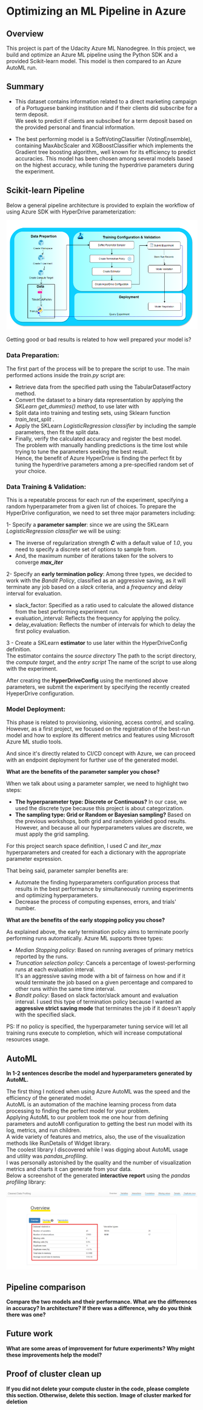 # Optimizing an ML Pipeline in Azure

## Overview
This project is part of the Udacity Azure ML Nanodegree.
In this project, we build and optimize an Azure ML pipeline using the Python SDK and a provided Scikit-learn model.
This model is then compared to an Azure AutoML run.

## Summary
- This dataset contains information related to a direct marketing campaign of a Portuguese banking institution and if their clients did subscribe for a term deposit.<br>
We seek to predict if clients are subscibed for a term deposit based on the provided personal and financial information.

- The best performing model is a SoftVotingClassifier (VotingEnsemble), containing MaxAbcScaler and XGBoostClassifier which implements the Gradient tree boosting algorithm_  well known for its efficiency to predict accuracies. 
This model has been chosen among several models based on the highest accuracy, while tuning the hyperdrive parameters during the experiment.

## Scikit-learn Pipeline

Below a general pipeline architecture is provided to explain the workflow of using Azure SDK with HyperDrive parameterization:

![alt_text](SklearnPipelineArchitecture.PNG)

Getting good or bad results is related to how well prepared your model is? <br>
### **Data Preparation:** <br>
The first part of the process will be to prepare the script to use. The main performed actions inside the _train.py_ script are: <br>
   - Retrieve data from the specified path using the TabularDatasetFactory method.<br>
   - Convert the dataset to a binary data representation by applying the _SKLearn get_dummies() method_, to use later with <br>
   - Split data into training and testing sets, using Sklearn function  *train_test_split* .<br>
   - Apply the SKLearn _LogisticRegression classifier_ by including the sample parameters, then fit the split data.<br>
   - Finally, verify the calculated accuracy and register the best model.<br>
The problem with manually handling predictions is the time lost while trying to tune the parameters seeking the best result.<br>
Hence, the benefit of Azure HyperDrive is finding the perfect fit by tuning the hyperdrive parameters among a pre-specified random set of your choice.<br>

### **Data Training & Validation:** <br>
This is a repeatable process for each run of the experiment, specifying a random hyperparameter from a given list of choices.
To prepare the HyperDrive configuration, we need to set three major parameters including:<br>

   1- Specify a **parameter sampler**: since we are using the SKLearn _LogisticRegression classifier_  we will be using:<br>
   
   - The inverse of regularization strength _**C**_ with a default value of _1.0_, you need to specify a discrete set of options to sample from.<br>
   - And, the maximum number of iterations taken for the solvers to converge _**max_iter**_ <br>
      
   2- Specify an **early termination policy**: Among three types, we decided to work with the _Bandit Policy_, classified as an aggressive saving, as it will terminate any job based on a _slack_ criteria, and a _frequency_ and _delay_ interval for evaluation. <br>
   
   - slack_factor: Specified as a ratio used to calculate the allowed distance from the best performing experiment run.<br>
   - evaluation_interval: Reflects the frequency for applying the policy.<br>
   - delay_evaluation: Reflects the number of intervals for which to delay the first policy evaluation.<br>
      
   3 - Create a SKLearn **estimator** to use later within the HyperDriveConfig definition.<br>
   The estimator contains the _source directory_ The path to the script directory, the _compute target_, and the _entry script_ The name of the script to use along with the experiment. <br>
   
After creating the **HyperDriveConfig** using the mentioned above parameters, we submit the experiment by specifying the recently created HyeperDrive configuration.<br>

 ### **Model Deployment:** <br>
 This phase is related to provisioning, visioning, access control, and scaling. However, as a first project, we focused on the registration of the  best-run model and how to explore its different metrics and features using Microsoft Azure ML studio tools.<br>
 
And since it's directly related to CI/CD concept with Azure, we can proceed with an endpoint deployment for further use of the generated model.<br>
 
**What are the benefits of the parameter sampler you chose?**

When we talk about using a parameter sampler, we need to highlight two steps:

   - **The hyperparameter type: Discrete or Continuous?** In our case, we used the discrete type because this project is about categorization. <br>
   - **The sampling type: Grid or Random or Bayesian sampling?** Based on the previous workshops, both grid and random yielded good results. However, and because all our hyperparameters values are discrete, we must apply the grid sampling.<br>
  
For this project search space definition, I used  _C_ and _iter_max_ hyperparameters and created for each a dictionary with the appropriate parameter expression.

That being said, parameter sampler benefits are:<br>

   - Automate the finding hyperparameters configuration process that results in the best performance by simultaneously running experiments and optimizing hyperparameters.
   - Decrease the process of computing expenses, errors, and trials' number.

**What are the benefits of the early stopping policy you chose?**

As explained above, the early termination policy aims to terminate poorly performing runs automatically. Azure ML supports three types:

   - _Median Stopping policy_: Based on running averages of primary metrics reported by the runs. <br>
   - _Truncation selection policy_: Cancels a percentage of lowest-performing runs at each evaluation interval.<br> It's an aggressive saving mode with a bit of fairness on how and if it would terminate the job based on a given percentage and compared to other runs within the same time interval.
   - _Bandit policy_: Based on slack factor/slack amount and evaluation interval. I used this type of termination policy because I wanted an **aggressive strict saving mode** that terminates the job if it doesn't apply with the specified slack.<br>
   
PS: If no policy is specified, the hyperparameter tuning service will let all training runs execute to completion, which will increase computational resources usage.

## AutoML
**In 1-2 sentences describe the model and hyperparameters generated by AutoML.**

The first thing I noticed when using Azure AutoML was the speed and the efficiency of the generated model.<br>
AutoML is an automation of the machine learning process from data processing to finding the perfect model for your problem. <br>
Applying AutoML to our problem took me one hour from defining parameters and autoMl configuration to getting the best run model with its log, metrics, and run children. <br>
A wide variety of features and metrics, also, the use of the visualization methods like RunDetails of Widget library.<br>
The coolest library  I discovered while I was digging about AutoML usage and utility was _pandas_profiling_. <br> I was personally astonished by the quality and the number of visualization metrics and charts it can generate from your data. <br>
Below a screenshot of the generated **interactive report** using the _pandas profiling_ library:

![alt_text](PandasProfilingOverview.PNG)



## Pipeline comparison
**Compare the two models and their performance. What are the differences in accuracy? In architecture? If there was a difference, why do you think there was one?**

## Future work
**What are some areas of improvement for future experiments? Why might these improvements help the model?**

## Proof of cluster clean up
**If you did not delete your compute cluster in the code, please complete this section. Otherwise, delete this section.**
**Image of cluster marked for deletion**

